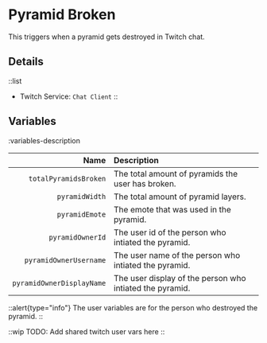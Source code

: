 # Pyramid Broken
This triggers when a pyramid gets destroyed in Twitch chat.

## Details
::list
- Twitch Service: `Chat Client`
::

## Variables
:variables-description

Name | Description
----:|:------------
`totalPyramidsBroken` | The total amount of pyramids the user has broken.
`pyramidWidth` | The total amount of pyramid layers.
`pyramidEmote` | The emote that was used in the pyramid.
`pyramidOwnerId` | The user id of the person who intiated the pyramid.
`pyramidOwnerUsername` | The user name of the person who intiated the pyramid.
`pyramidOwnerDisplayName` | The user display of the person who intiated the pyramid.

::alert{type="info"}
The user variables are for the person who destroyed the pyramid.
::

::wip
TODO: Add shared twitch user vars here
::